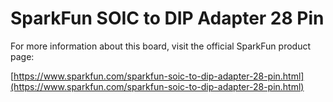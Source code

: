 # SparkFun SOIC to DIP Adapter 28 Pin

For more information about this board, visit the official SparkFun product page:

[https://www.sparkfun.com/sparkfun-soic-to-dip-adapter-28-pin.html](https://www.sparkfun.com/sparkfun-soic-to-dip-adapter-28-pin.html) 